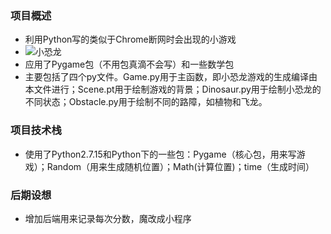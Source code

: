 ### 项目概述
+ 利用Python写的类似于Chrome断网时会出现的小游戏
+ ![小恐龙](http://hiphotos.baidu.com/feed/pic/item/b21c8701a18b87d616c849320a0828381f30fd11.jpg)
+ 应用了Pygame包（不用包真滴不会写）和一些数学包
+ 主要包括了四个py文件。Game.py用于主函数，即小恐龙游戏的生成编译由本文件进行；Scene.pt用于绘制游戏的背景；Dinosaur.py用于绘制小恐龙的不同状态；Obstacle.py用于绘制不同的路障，如植物和飞龙。
### 项目技术栈
+ 使用了Python2.7.15和Python下的一些包：Pygame（核心包，用来写游戏）；Random（用来生成随机位置）；Math(计算位置)；time（生成时间）
### 后期设想
+ 增加后端用来记录每次分数，魔改成小程序
